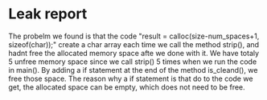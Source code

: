 # Leak report

The probelm we found is that the code "result = calloc(size-num_spaces+1, sizeof(char));" create a char array each time we call the method strip(), and hadnt free the allocated memory space afte we done with it. We have totaly 5 unfree memory space since we call strip() 5 times when we run the code in main(). By adding a if statement at the end of the method is_cleand(), we free those space. The reason why a if statement is that do to the code we get, the allocated space can be empty, which does not need to be free. 
